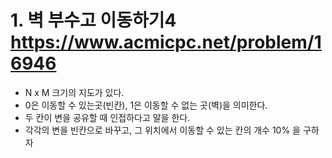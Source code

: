 # 1. 벽 부수고 이동하기4 https://www.acmicpc.net/problem/16946

* N x M 크기의 지도가 있다.     
* 0은 이동할 수 있는곳(빈칸), 1은 이동할 수 없는 곳(벽)을 의미한다.    
* 두 칸이 변을 공유할 때 인접하다고 말을 한다.   
* 각각의 변을 빈칸으로 바꾸고, 그 위치에서 이동할 수 있는 칸의 개수 10% 을 구하자   

```c++
```
